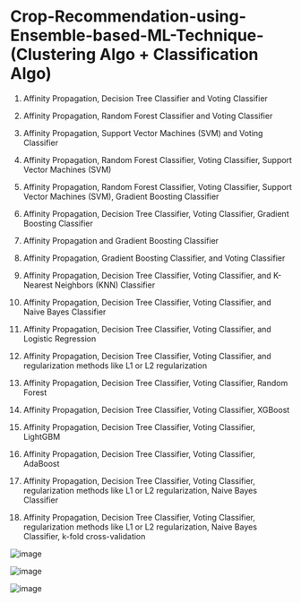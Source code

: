 # Crop-Recommendation-using-Ensemble-based-ML-Technique-(Clustering Algo + Classification Algo)

1. Affinity Propagation, Decision Tree Classifier and Voting Classifier

2. Affinity Propagation, Random Forest Classifier and Voting Classifier

3. Affinity Propagation, Support Vector Machines (SVM) and Voting Classifier

4. Affinity Propagation, Random Forest Classifier, Voting Classifier, Support Vector Machines (SVM)

5. Affinity Propagation, Random Forest Classifier, Voting Classifier, Support Vector Machines (SVM), Gradient Boosting Classifier

6. Affinity Propagation, Decision Tree Classifier, Voting Classifier, Gradient Boosting Classifier

7. Affinity Propagation and Gradient Boosting Classifier

8. Affinity Propagation, Gradient Boosting Classifier, and Voting Classifier

9.  Affinity Propagation, Decision Tree Classifier, Voting Classifier, and K-Nearest Neighbors (KNN) Classifier

10. Affinity Propagation, Decision Tree Classifier, Voting Classifier, and Naive Bayes Classifier

11. Affinity Propagation, Decision Tree Classifier, Voting Classifier, and Logistic Regression

12. Affinity Propagation, Decision Tree Classifier, Voting Classifier, and regularization methods like L1 or L2 regularization

13. Affinity Propagation, Decision Tree Classifier, Voting Classifier, Random Forest

14. Affinity Propagation, Decision Tree Classifier, Voting Classifier, XGBoost

15. Affinity Propagation, Decision Tree Classifier, Voting Classifier, LightGBM

16. Affinity Propagation, Decision Tree Classifier, Voting Classifier, AdaBoost

17. Affinity Propagation, Decision Tree Classifier, Voting Classifier, regularization methods like L1 or L2 regularization, Naive Bayes Classifier

18. Affinity Propagation, Decision Tree Classifier, Voting Classifier, regularization methods like L1 or L2 regularization, Naive Bayes Classifier, k-fold cross-validation

![image](https://github.com/TITHI-KHAN/Crop-Recommendation-using-Ensemble-based-ML-Technique-Clustering-Algo-Classification-Algo-/assets/65033964/8f2d3ea6-5ed6-4bc3-b285-73c019cfd467)

![image](https://github.com/TITHI-KHAN/Crop-Recommendation-using-Ensemble-based-ML-Technique-Clustering-Algo-Classification-Algo-/assets/65033964/e6205486-9c9e-48b3-aeb6-20a30f3d1b22)

![image](https://github.com/TITHI-KHAN/Crop-Recommendation-using-Ensemble-based-ML-Technique-Clustering-Algo-Classification-Algo-/assets/65033964/063537a6-dfb3-48d1-9b4d-ca2d4d2dba73)
